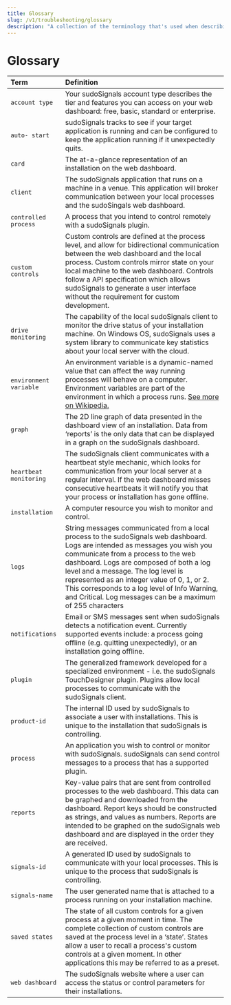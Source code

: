 ```yaml
---
title: Glossary
slug: /v1/troubleshooting/glossary
description: "A collection of the terminology that's used when describing sudoSignals."
---
```



# Glossary

| Term                  | Definition |
|:----------------------|:-----------| 
|`account type`         | Your sudoSignals account type describes the tier and features you can access on your web dashboard: free, basic, standard or enterprise.|
|`auto- start`          |  sudoSignals tracks to see if your target application is running and can be configured to keep the application running if it unexpectedly quits.|
|`card`                 | The at-a-glance representation of an installation on the web dashboard.|
|`client`               | The sudoSignals application that runs on a machine in a venue. This application will broker communication between your local processes and the sudoSingals web dashboard. |
|`controlled process`   | A process that you intend to control remotely with a sudoSignals plugin.|
|`custom controls`      | Custom controls are defined at the process level, and allow for bidirectional communication between the web dashboard and the local process. Custom controls mirror state on your local machine to the web dashboard. Controls follow a API specification which allows sudoSignals to generate a user interface without the requirement for custom development.|
|`drive monitoring`     | The capability of the local sudoSignals client to monitor the drive status of your installation machine. On Windows OS, sudoSignals uses a system library to communicate key statistics about your local server with the cloud. |
|`environment variable` | An environment variable is a dynamic-named value that can affect the way running processes will behave on a computer. Environment variables are part of the environment in which a process runs. [See more on Wikipedia.](https://en.wikipedia.org/wiki/Environment_variable)  |
|`graph` | The 2D line graph of data presented in the dashboard view of an installation. Data from ‘reports’ is the only data that can be displayed in a graph on the sudoSignals dashboard. 
|`heartbeat monitoring` | The sudoSignals client communicates with a heartbeat style mechanic, which looks for communication from your local server at a regular interval. If the web dashboard misses consecutive heartbeats it will notify you that your process or installation has gone offline. |
|`installation`         | A computer resource you wish to monitor and control. |
|`logs`                 | String messages communicated from a local process to the sudoSignals web dashboard. Logs are intended as messages you wish you communicate from a process to the web dashboard. Logs are composed of both a log level and a message. The log level is represented as an integer value of 0, 1,  or 2. This corresponds to a log level of Info Warning, and Critical. Log messages can be a maximum of 255 characters |
|`notifications`        | Email or SMS messages sent when sudoSignals detects a notification event. Currently supported events include: a process going offline (e.g. quitting unexpectedly), or an installation going offline. |
|`plugin`               | The generalized framework developed for a specialized environment - i.e. the sudoSignals TouchDesigner plugin. Plugins allow local processes to communicate with the sudoSignals client. |
|`product-id`           | The internal ID used by sudoSignals to associate a user with installations. This is unique to the installation that sudoSignals is controlling.|
|`process`              | An application you wish to control or monitor with sudoSignals. sudoSignals can send control messages to a process that has a supported plugin. |
|`reports`              | Key-value pairs that are sent from controlled processes to the web dashboard. This data can be graphed and downloaded from the dashboard. Report keys should be constructed as strings, and values as numbers. Reports are intended to be graphed on the sudoSignals web dashboard and are displayed in the order they are received. |
|`signals-id`           | A generated ID used by sudoSignals to communicate with your local processes. This is unique to the process that sudoSignals is controlling.|
|`signals-name`         | The user generated name that is attached to a process running on your installation machine.|
|`saved states`         | The state of all custom controls for a given process at a given moment in time. The complete collection of custom controls are saved at the process level in a ‘state’. States allow a user to recall a process's custom controls at a given moment. In other applications this may be referred to as a preset. |
|`web dashboard`        | The sudoSignals website where a user can access the status or control parameters for their installations. |